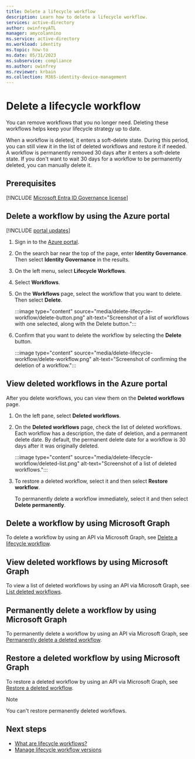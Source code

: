 ```yaml
---
title: Delete a lifecycle workflow
description: Learn how to delete a lifecycle workflow.
services: active-directory
author: owinfreyATL
manager: amycolannino
ms.service: active-directory
ms.workload: identity
ms.topic: how-to
ms.date: 05/31/2023
ms.subservice: compliance
ms.author: owinfrey
ms.reviewer: krbain
ms.collection: M365-identity-device-management
---
```


# Delete a lifecycle workflow

You can remove workflows that you no longer need. Deleting these workflows helps keep your lifecycle strategy up to date.

When a workflow is deleted, it enters a soft-delete state. During this period, you can still view it in the list of deleted workflows and restore it if needed. A workflow is permanently removed 30 days after it  enters a soft-delete state. If you don't want to wait 30 days for a workflow to be permanently deleted, you can manually delete it.

## Prerequisites

[!INCLUDE [Microsoft Entra ID Governance license](../../../includes/active-directory-entra-governance-license.md)]


## Delete a workflow by using the Azure portal

[!INCLUDE [portal updates](~/articles/active-directory/includes/portal-update.md)]

1. Sign in to the [Azure portal](https://portal.azure.com).

1. On the search bar near the top of the page, enter **Identity Governance**. Then select **Identity Governance** in the results.

1. On the left menu, select **Lifecycle Workflows**.

1. Select **Workflows**.

1. On the **Workflows** page, select the workflow that you want to delete. Then select **Delete**.

    :::image type="content" source="media/delete-lifecycle-workflow/delete-button.png" alt-text="Screenshot of a list of workflows with one selected, along with the Delete button.":::

1. Confirm that you want to delete the workflow by selecting the **Delete** button.

    :::image type="content" source="media/delete-lifecycle-workflow/delete-workflow.png" alt-text="Screenshot of confirming the deletion of a workflow.":::

## View deleted workflows in the Azure portal

After you delete workflows, you can view them on the **Deleted workflows** page.

1. On the left pane, select **Deleted workflows**.

1. On the **Deleted workflows** page, check the list of deleted workflows. Each workflow has a description, the date of deletion, and a permanent delete date. By default, the permanent delete date for a workflow is 30 days after it was originally deleted.

    :::image type="content" source="media/delete-lifecycle-workflow/deleted-list.png" alt-text="Screenshot of a list of deleted workflows.":::

1. To restore a deleted workflow, select it and then select **Restore workflow**.

   To permanently delete a workflow immediately, select it and then select **Delete permanently**.

## Delete a workflow by using Microsoft Graph

To delete a workflow by using an API via Microsoft Graph, see [Delete a lifecycle workflow](/graph/api/identitygovernance-workflow-delete?view=graph-rest-beta&preserve-view=true).

## View deleted workflows by using Microsoft Graph

To view a list of deleted workflows by using an API via Microsoft Graph, see [List deleted workflows](/graph/api/identitygovernance-lifecycleworkflowscontainer-list-deleteditems).

## Permanently delete a workflow by using Microsoft Graph

To permanently delete a workflow by using an API via Microsoft Graph, see [Permanently delete a deleted workflow](/graph/api/identitygovernance-deleteditemcontainer-delete).

## Restore a deleted workflow by using Microsoft Graph

To restore a deleted workflow by using an API via Microsoft Graph, see [Restore a deleted workflow](/graph/api/identitygovernance-workflow-restore).

> [!NOTE]
> You can't restore permanently deleted workflows.

## Next steps

- [What are lifecycle workflows?](what-are-lifecycle-workflows.md)
- [Manage lifecycle workflow versions](manage-workflow-tasks.md)
